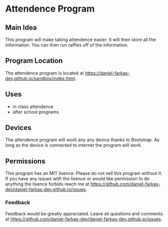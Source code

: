 # Attendence Program

## Main Idea
This program will make taking attendence easier. 
It will then store all the information.
You can then run raffles off of the information.

## Program Location
The attendence program is located at  https://daniel-farkas-dev.github.io/sandbox/index.html.

## Uses
* in class attendence
* after school programs

## Devices
The attendence program will work any any device thanks to Bootstrap.
As long as the device is connected to internet the program will work.

## Permissions
This program has an MIT lisence.
Please do not sell this program without it.
If you have any issues with the lisence or would like permission to do anything the lisence forbids reach me at
https://github.com/daniel-farkas-dev/daniel-farkas-dev.github.io/issues.

### Feedback
Feedback would be greatly appreciated.
Leave all questions and comments at https://github.com/daniel-farkas-dev/daniel-farkas-dev.github.io/issues.
